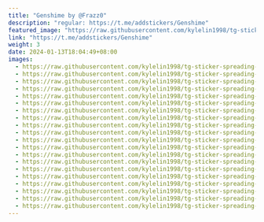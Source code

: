 ```yaml
---
title: "Genshime by @Frazz0"
description: "regular: https://t.me/addstickers/Genshime"
featured_image: "https://raw.githubusercontent.com/kylelin1998/tg-sticker-spreading-worldwide-images/main/img/60e48cae-8dd7-4f67-9de0-397902c3b56b.jpg"
link: "https://t.me/addstickers/Genshime"
weight: 3
date: 2024-01-13T18:04:49+08:00
images:
  - https://raw.githubusercontent.com/kylelin1998/tg-sticker-spreading-worldwide-images/main/img/60e48cae-8dd7-4f67-9de0-397902c3b56b.jpg
  - https://raw.githubusercontent.com/kylelin1998/tg-sticker-spreading-worldwide-images/main/img/d2c83d9f-947b-4406-9df8-eeab150bbf05.jpg
  - https://raw.githubusercontent.com/kylelin1998/tg-sticker-spreading-worldwide-images/main/img/6dcbf78a-0182-4799-85f6-7ed50350e332.jpg
  - https://raw.githubusercontent.com/kylelin1998/tg-sticker-spreading-worldwide-images/main/img/c40f329b-0879-4642-9782-0e27291ce82d.jpg
  - https://raw.githubusercontent.com/kylelin1998/tg-sticker-spreading-worldwide-images/main/img/84f3a981-dbee-4cd7-9e69-aceff9903093.jpg
  - https://raw.githubusercontent.com/kylelin1998/tg-sticker-spreading-worldwide-images/main/img/ec0e0053-4aa8-4c32-8998-3d97ce15db25.jpg
  - https://raw.githubusercontent.com/kylelin1998/tg-sticker-spreading-worldwide-images/main/img/496665c5-1acf-4cad-86c8-d2c25eba3bd8.jpg
  - https://raw.githubusercontent.com/kylelin1998/tg-sticker-spreading-worldwide-images/main/img/bc958b5e-f964-42d4-bf7f-fa27ec3181b4.jpg
  - https://raw.githubusercontent.com/kylelin1998/tg-sticker-spreading-worldwide-images/main/img/a95f545e-2739-4fd8-a895-878f626450c1.jpg
  - https://raw.githubusercontent.com/kylelin1998/tg-sticker-spreading-worldwide-images/main/img/6e919c8d-a8bf-4397-afa0-70ba85ca80b5.jpg
  - https://raw.githubusercontent.com/kylelin1998/tg-sticker-spreading-worldwide-images/main/img/87d378db-e5f0-4f9c-9c9a-1672d74cb347.jpg
  - https://raw.githubusercontent.com/kylelin1998/tg-sticker-spreading-worldwide-images/main/img/4d954d0c-3eda-4571-bd86-779003afa635.jpg
  - https://raw.githubusercontent.com/kylelin1998/tg-sticker-spreading-worldwide-images/main/img/2bac7487-b676-4d53-ace2-7ccc297ada64.jpg
  - https://raw.githubusercontent.com/kylelin1998/tg-sticker-spreading-worldwide-images/main/img/c6ea3b61-d289-451f-8900-0f4be22d98a3.jpg
  - https://raw.githubusercontent.com/kylelin1998/tg-sticker-spreading-worldwide-images/main/img/dfc085c7-8a18-49e3-a038-adcb8bbafba1.jpg
  - https://raw.githubusercontent.com/kylelin1998/tg-sticker-spreading-worldwide-images/main/img/fca541d0-d12e-427d-883a-4a20f5ce2ab4.jpg
  - https://raw.githubusercontent.com/kylelin1998/tg-sticker-spreading-worldwide-images/main/img/66fe47bb-f39f-493e-a928-1f97b3faacd9.jpg
  - https://raw.githubusercontent.com/kylelin1998/tg-sticker-spreading-worldwide-images/main/img/c576550b-1adb-4132-9294-2083478224d0.jpg
  - https://raw.githubusercontent.com/kylelin1998/tg-sticker-spreading-worldwide-images/main/img/440ce79f-b687-43ca-aed7-9cabc23fc1c0.jpg
  - https://raw.githubusercontent.com/kylelin1998/tg-sticker-spreading-worldwide-images/main/img/63233a5e-e813-4b9a-ade8-a61be9c240c5.jpg
---
```

